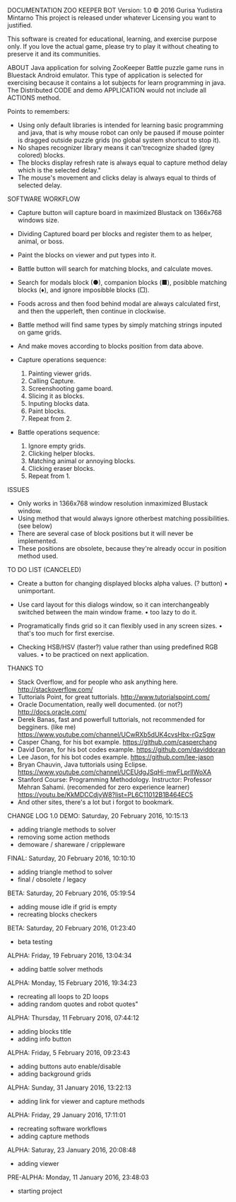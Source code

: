 DOCUMENTATION
ZOO KEEPER BOT
Version: 1.0
© 2016 Gurisa Yudistira Mintarno
This project is released under whatever Licensing you want to justified.

This software is created for educational, learning, and exercise purpose only. If you love the actual game, please try to play it without cheating to preserve it and its communities.

ABOUT
Java application for solving ZooKeeper Battle puzzle game runs in Bluestack Android emulator. This type of application is selected for exercising because it contains a lot subjects for learn programming in java. The Distributed CODE and demo APPLICATION would not include all ACTIONS method.

Points to remembers:
- Using only default libraries is intended for learning basic programming and java, that is why mouse robot can only be paused if mouse pointer is dragged outside puzzle grids (no global system shortcut to stop it).
- No shapes recognizer library means it can'trecognize shaded (grey colored) blocks.
- The blocks display refresh rate is always equal to capture method delay which is the selected delay."
- The mouse's movement and clicks delay is always equal to thirds of selected delay.

SOFTWARE WORKFLOW
- Capture button will capture board in maximized Blustack on 1366x768 windows size.
- Dividing Captured board per blocks and register them to as helper, animal, or boss.
- Paint the blocks on viewer and put types into it.
- Battle button will search for matching blocks, and calculate moves.
- Search for modals block (●), companion blocks (■), posibble matching blocks (♦), and ignore imposibble blocks (□).
- Foods across and then food behind modal are always calculated first, and then the upperleft, then continue in clockwise.
- Battle method will find same types by simply matching strings inputed on game grids.
- And make moves according to blocks position from data above.
- Capture operations sequence:
  1. Painting viewer grids.
  2. Calling Capture.
  3. Screenshooting game board.
  4. Slicing it as blocks.
  5. Inputing blocks data.
  6. Paint blocks.
  7. Repeat from 2.

- Battle operations sequence:
  1. Ignore empty grids.
  2. Clicking helper blocks.
  3. Matching animal or annoying blocks.
  4. Clicking eraser blocks.
  5. Repeat from 1.

ISSUES
- Only works in 1366x768 window resolution inmaximized Blustack window.
- Using method that would always ignore otherbest matching possibilities. (see below)
- There are several case of block positions but it will never be implemented.
- These positions are obsolete, because they're already occur in position method used.

TO DO LIST (CANCELED)
- Create a button for changing displayed blocks alpha values. (? button)
  • unimportant.

- Use card layout for this dialogs window, so it can interchangeably switched between the main window frame.
  • too lazy to do it.

- Programatically finds grid so it can flexibly used in any screen sizes.
  • that's too much for first exercise.

- Checking HSB/HSV (faster?) value rather than using predefined RGB values.
  • to be practiced on next application.

THANKS TO
- Stack Overflow, and for people who ask anything here. <http://stackoverflow.com/>
- Tuttorials Point, for great tuttorials. <http://www.tutorialspoint.com/>
- Oracle Documentation, really well documented. (or not?) <http://docs.oracle.com/>
- Derek Banas, fast and powerfull tuttorials, not recommended for begginers. (like me) <https://www.youtube.com/channel/UCwRXb5dUK4cvsHbx-rGzSgw>
- Casper Chang, for his bot example. <https://github.com/casperchang>
- David Doran, for his bot codes example. <https://github.com/daviddoran>
- Lee Jason, for his bot codes example. <https://github.com/lee-jason>
- Bryan Chauvin, Java tuttorials using Eclipse. <https://www.youtube.com/channel/UCEUdgJSqHi-mwFLprlIWoXA>
- Stanford Course: Programming Methodology. Instructor: Professor Mehran Sahami. (recomended for zero experience learner) <https://youtu.be/KkMDCCdjyW8?list=PL6C11012B1B464EC5>
- And other sites, there's a lot but i forgot to bookmark.

CHANGE LOG
1.0
  DEMO: Saturday, 20 February 2016, 10:15:13
  - adding triangle methods to solver
  - removing some action methods
  - demoware / shareware / crippleware

  FINAL: Saturday, 20 February 2016, 10:10:10
  - adding triangle method to solver
  - final / obsolete / legacy

BETA: Saturday, 20 February 2016, 05:19:54
- adding mouse idle if grid is empty
- recreating blocks checkers

BETA: Saturday, 20 February 2016, 01:23:40
- beta testing

ALPHA: Friday, 19 February 2016, 13:04:34
- adding battle solver methods

ALPHA: Monday, 15 February 2016, 19:34:23
- recreating all loops to 2D loops
- adding random quotes and robot quotes"

ALPHA: Thursday, ‎11 ‎February ‎2016, ‏‎07:44:12
- adding blocks title
- adding info button

ALPHA: Friday, ‎5 ‎February ‎2016, 09:23:43
- adding buttons auto enable/disable
- adding background grids

ALPHA: Sunday, ‎31 ‎January ‎2016, 13:22:13
- adding link for viewer and capture methods

ALPHA: Friday, ‎29 ‎January ‎2016, 17:11:01
- recreating software workflows
- adding capture methods

ALPHA: Saturay, ‎23 ‎January ‎2016, 20:08:48
- adding viewer

PRE-ALPHA: Monday, ‎11 January ‎2016, ‏‎23:48:03
- starting project
